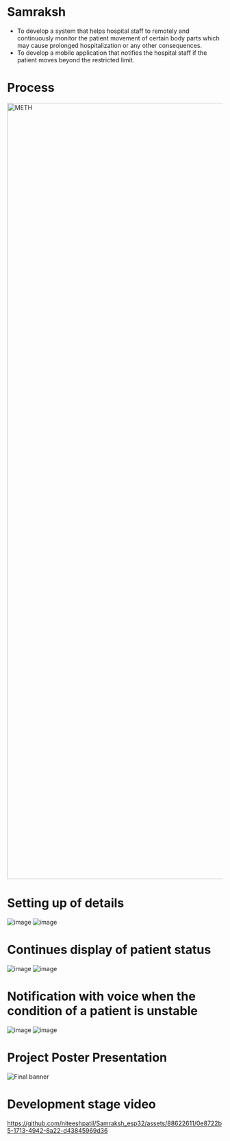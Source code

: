 # Samraksh
 - To develop a system that helps hospital staff to remotely and continuously monitor the patient movement of certain body parts which may cause prolonged hospitalization or any other consequences.
 - To develop a mobile application that notifies the hospital staff if the patient moves beyond the restricted limit.

# Process
<img width="1813" alt="METH" src="https://github.com/niteeshpatil/Samraksh_esp32/assets/88622611/acb1fffd-b4e1-496c-8608-2b1b28bd65c3">

# Setting up of details
![image](https://github.com/niteeshpatil/Samraksh_App/assets/88622611/76228b69-0306-4bb1-8877-fa69bc9bd0e0)   ![image](https://github.com/niteeshpatil/Samraksh_App/assets/88622611/f7a13e06-7cc4-480a-8cee-ab05e4561ec6)

# Continues display of patient status
![image](https://github.com/niteeshpatil/Samraksh_App/assets/88622611/e7d2a090-e814-4609-9acd-599bd0495a7e)   ![image](https://github.com/niteeshpatil/Samraksh_App/assets/88622611/b19dd347-8f13-429b-9020-a564400b8d40)

# Notification with voice when the condition of a patient is unstable
![image](https://github.com/niteeshpatil/Samraksh_App/assets/88622611/d56ee5c2-2305-44b2-9a55-f9c6cf37e6b2)   ![image](https://github.com/niteeshpatil/Samraksh_App/assets/88622611/63a187a3-b494-4754-af02-55e1baa2b77c)

# Project Poster Presentation
![Final banner](https://github.com/niteeshpatil/Samraksh_esp32/assets/88622611/03b9206d-a436-4844-9adc-3446a5674f93)

# Development stage video
https://github.com/niteeshpatil/Samraksh_esp32/assets/88622611/0e8722b5-1713-4942-8a22-d43845969d36
